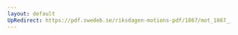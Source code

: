 ```yaml
---
layout: default
UpRedirect: https://pdf.swedeb.se/riksdagen-motions-pdf/1867/mot_1867__ak__00046.pdf
---
```

